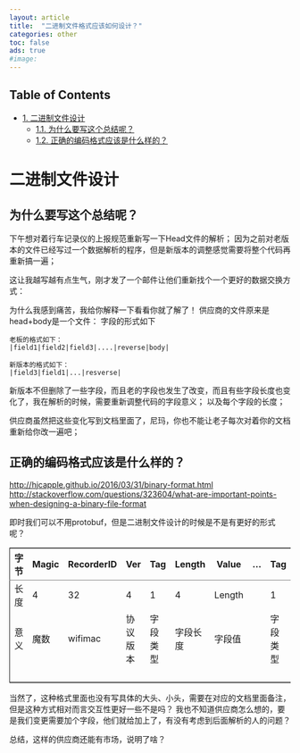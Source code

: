 ```yaml
---
layout: article
title:  "二进制文件格式应该如何设计？"
categories: other
toc: false
ads: true
#image:
---
```

<div id="table-of-contents">
<h2>Table of Contents</h2>
<div id="text-table-of-contents">
<ul>
<li><a href="#orgheadline3">1. 二进制文件设计</a>
<ul>
<li><a href="#orgheadline1">1.1. 为什么要写这个总结呢？</a></li>
<li><a href="#orgheadline2">1.2. 正确的编码格式应该是什么样的？</a></li>
</ul>
</li>
</ul>
</div>
</div>

# 二进制文件设计<a id="orgheadline3"></a>

## 为什么要写这个总结呢？<a id="orgheadline1"></a>

下午想对着行车记录仪的上报规范重新写一下Head文件的解析；
因为之前对老版本的文件已经写过一个数据解析的程序，但是新版本的调整感觉需要将整个代码再重新搞一遍；

这让我越写越有点生气，刚才发了一个邮件让他们重新找个一个更好的数据交换方式：

为什么我感到痛苦，我给你解释一下看看你就了解了！
供应商的文件原来是head+body是一个文件：
字段的形式如下

    老板的格式如下：
    |field1|field2|field3|....|reverse|body|
    
    新版本的格式如下：
    |field3|field1|...|resverse|

新版本不但删除了一些字段，而且老的字段也发生了改变，而且有些字段长度也变化了，我在解析的时候，需要重新调整代码的字段意义；
以及每个字段的长度；

供应商虽然把这些变化写到文档里面了，尼玛，你也不能让老子每次对着你的文档重新给你改一遍吧；

## 正确的编码格式应该是什么样的？<a id="orgheadline2"></a>

<http://hjcapple.github.io/2016/03/31/binary-format.html>
<http://stackoverflow.com/questions/323604/what-are-important-points-when-designing-a-binary-file-format>

即时我们可以不用protobuf，但是二进制文件设计的时候是不是有更好的形式呢？

<table border="2" cellspacing="0" cellpadding="6" rules="groups" frame="hsides">


<colgroup>
<col  class="org-left" />

<col  class="org-left" />

<col  class="org-left" />

<col  class="org-left" />

<col  class="org-left" />

<col  class="org-left" />

<col  class="org-left" />

<col  class="org-left" />

<col  class="org-left" />

<col  class="org-left" />

<col  class="org-left" />

<col  class="org-left" />
</colgroup>
<thead>
<tr>
<th scope="col" class="org-left">字节</th>
<th scope="col" class="org-left">Magic</th>
<th scope="col" class="org-left">RecorderID</th>
<th scope="col" class="org-left">Ver</th>
<th scope="col" class="org-left">Tag</th>
<th scope="col" class="org-left">Length</th>
<th scope="col" class="org-left">Value</th>
<th scope="col" class="org-left">&#x2026;</th>
<th scope="col" class="org-left">Tag</th>
<th scope="col" class="org-left">Length</th>
<th scope="col" class="org-left">Value</th>
<th scope="col" class="org-left">Pad</th>
</tr>
</thead>

<tbody>
<tr>
<td class="org-left">长度</td>
<td class="org-left">4</td>
<td class="org-left">32</td>
<td class="org-left">4</td>
<td class="org-left">1</td>
<td class="org-left">4</td>
<td class="org-left">Length</td>
<td class="org-left">&#xa0;</td>
<td class="org-left">1</td>
<td class="org-left">4</td>
<td class="org-left">Length</td>
<td class="org-left">108</td>
</tr>


<tr>
<td class="org-left">意义</td>
<td class="org-left">魔数</td>
<td class="org-left">wifimac</td>
<td class="org-left">协议版本</td>
<td class="org-left">字段类型</td>
<td class="org-left">字段长度</td>
<td class="org-left">字段值</td>
<td class="org-left">&#xa0;</td>
<td class="org-left">字段类型</td>
<td class="org-left">字段长度</td>
<td class="org-left">字段值</td>
<td class="org-left">保留字段</td>
</tr>


<tr>
<td class="org-left">&#xa0;</td>
<td class="org-left">&#xa0;</td>
<td class="org-left">&#xa0;</td>
<td class="org-left">&#xa0;</td>
<td class="org-left">&#xa0;</td>
<td class="org-left">&#xa0;</td>
<td class="org-left">&#xa0;</td>
<td class="org-left">&#xa0;</td>
<td class="org-left">&#xa0;</td>
<td class="org-left">&#xa0;</td>
<td class="org-left">&#xa0;</td>
<td class="org-left">&#xa0;</td>
</tr>
</tbody>
</table>

当然了，这种格式里面也没有写具体的大头、小头，需要在对应的文档里面备注，但是这种方式相对而言交互性更好一些不是吗？
我也不知道供应商怎么想的，要是我们变更需要加个字段，他们就给加上了，有没有考虑到后面解析的人的问题？

总结，这样的供应商还能有市场，说明了啥？
